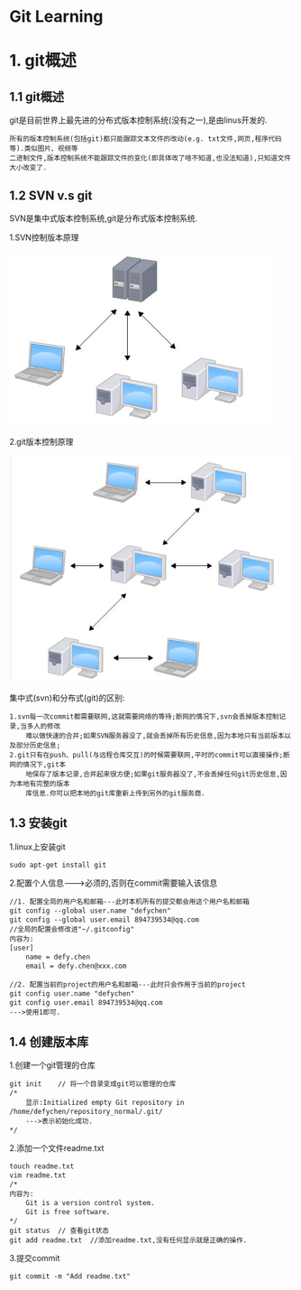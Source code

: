 # Git Learning

# 1. git概述

## 1.1 git概述

git是目前世界上最先进的分布式版本控制系统(没有之一),是由linus开发的.

	所有的版本控制系统(包括git)都只能跟踪文本文件的改动(e.g. txt文件,网页,程序代码等).类似图片、视频等
	二进制文件,版本控制系统不能跟踪文件的变化(即具体改了啥不知道,也没法知道),只知道文件大小改变了.

## 1.2 SVN v.s git

SVN是集中式版本控制系统,git是分布式版本控制系统.

1.SVN控制版本原理

![](images/svn_version_control.png)

2.git版本控制原理

![](images/git_version_control.png)

集中式(svn)和分布式(git)的区别:

	1.svn每一次commit都需要联网,这就需要网络的等待;断网的情况下,svn会丢掉版本控制记录,当多人的修改
		难以做快速的合并;如果SVN服务器没了,就会丢掉所有历史信息,因为本地只有当前版本以及部分历史信息;
	2.git只有在push、pull(与远程仓库交互)的时候需要联网,平时的commit可以直接操作;断网的情况下,git本
		地保存了版本记录,合并起来很方便;如果git服务器没了,不会丢掉任何git历史信息,因为本地有完整的版本
		库信息.你可以把本地的git库重新上传到另外的git服务商.

## 1.3 安装git

1.linux上安装git

	sudo apt-get install git

2.配置个人信息--->必须的,否则在commit需要输入该信息

	//1. 配置全局的用户名和邮箱---此时本机所有的提交都会用这个用户名和邮箱
	git config --global user.name "defychen"
	git config --global user.email 894739534@qq.com
	//全局的配置会修改进"~/.gitconfig"
	内容为:
	[user]
		name = defy.chen
		email = defy.chen@xxx.com
	
	//2. 配置当前的project的用户名和邮箱---此时只会作用于当前的project
	git config user.name "defychen"
	git config user.email 894739534@qq.com
	--->使用1即可.

## 1.4 创建版本库

1.创建一个git管理的仓库

	git init	// 将一个目录变成git可以管理的仓库
	/*
		显示:Initialized empty Git repository in /home/defychen/repository_normal/.git/
		--->表示初始化成功.
	*/

2.添加一个文件readme.txt

	touch readme.txt
	vim readme.txt
	/*
	内容为:
		Git is a version control system.
		Git is free software.
	*/
	git status	// 查看git状态
	git add readme.txt	//添加readme.txt,没有任何显示就是正确的操作.

3.提交commit

	git commit -m "Add readme.txt"
